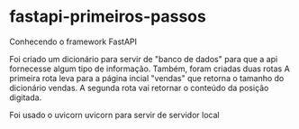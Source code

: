 # fastapi-primeiros-passos
Conhecendo o framework FastAPI

Foi criado um dicionário para servir de "banco de dados" para que a api fornecesse algum tipo de informação.
Também, foram criadas duas rotas
A primeira rota leva para a página incial "vendas" que retorna o tamanho do dicionário vendas.
A segunda rota vai retornar o conteúdo da posição digitada.

Foi usado o uvicorn uvicorn para servir de servidor local

